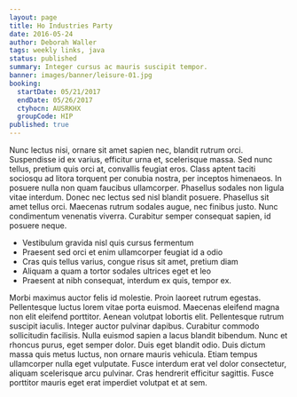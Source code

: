```yaml
---
layout: page
title: Ho Industries Party
date: 2016-05-24
author: Deborah Waller
tags: weekly links, java
status: published
summary: Integer cursus ac mauris suscipit tempor.
banner: images/banner/leisure-01.jpg
booking:
  startDate: 05/21/2017
  endDate: 05/26/2017
  ctyhocn: AUSRKHX
  groupCode: HIP
published: true
---
```

Nunc lectus nisi, ornare sit amet sapien nec, blandit rutrum orci. Suspendisse id ex varius, efficitur urna et, scelerisque massa. Sed nunc tellus, pretium quis orci at, convallis feugiat eros. Class aptent taciti sociosqu ad litora torquent per conubia nostra, per inceptos himenaeos. In posuere nulla non quam faucibus ullamcorper. Phasellus sodales non ligula vitae interdum. Donec nec lectus sed nisl blandit posuere. Phasellus sit amet tellus orci. Maecenas rutrum sodales augue, nec finibus justo. Nunc condimentum venenatis viverra. Curabitur semper consequat sapien, id posuere neque.

* Vestibulum gravida nisl quis cursus fermentum
* Praesent sed orci et enim ullamcorper feugiat id a odio
* Cras quis tellus varius, congue risus sit amet, pretium diam
* Aliquam a quam a tortor sodales ultrices eget et leo
* Praesent at nibh consequat, interdum ex quis, tempor ex.

Morbi maximus auctor felis id molestie. Proin laoreet rutrum egestas. Pellentesque luctus lorem vitae porta euismod. Maecenas eleifend magna non elit eleifend porttitor. Aenean volutpat lobortis elit. Pellentesque rutrum suscipit iaculis. Integer auctor pulvinar dapibus. Curabitur commodo sollicitudin facilisis. Nulla euismod sapien a lacus blandit bibendum. Nunc et rhoncus purus, eget semper dolor. Duis eget blandit odio. Duis dictum massa quis metus luctus, non ornare mauris vehicula. Etiam tempus ullamcorper nulla eget vulputate. Fusce interdum erat vel dolor consectetur, aliquam scelerisque arcu pulvinar. Cras hendrerit efficitur sagittis. Fusce porttitor mauris eget erat imperdiet volutpat et at sem.
